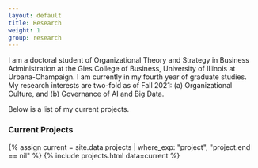 ```yaml
---
layout: default
title: Research
weight: 1
group: research
---
```


I am a doctoral student of Organizational Theory and Strategy in Business Administration at the Gies College of Business, University of Illinois at Urbana-Champaign. I am currently in my fourth year of graduate studies. My research interests are two-fold as of Fall 2021: (a) Organizational Culture, and (b) Governance of AI and Big Data.

Below is a list of my current projects.

### Current Projects
{% assign current = site.data.projects | where_exp: "project", "project.end == nil" %}
{% include projects.html data=current %}

